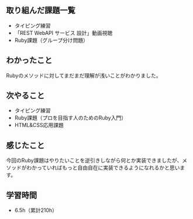 ## 取り組んだ課題一覧
- タイピング練習
- 「REST WebAPI サービス 設計」動画視聴
- Ruby課題（グループ分け問題）
## わかったこと
Rubyのメソッドに対してまだまだ理解が浅いことがわかりました。
## 次やること
- タイピング練習
- Ruby課題（プロを目指す人のためのRuby入門）
- HTML&CSS応用課題
## 感じたこと
今回のRuby課題はやりたいことを逆引きしながら何とか実装できましたが、メソッドがわかっていればもっと自由自在に実装できるようになれるかと思います。
## 学習時間
- 6.5h（累計210h）
